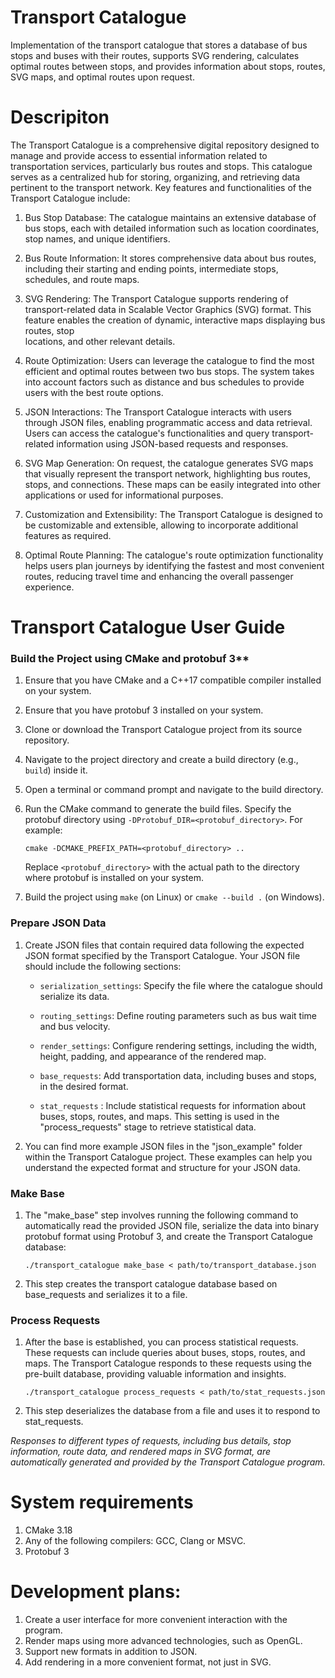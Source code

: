 # Transport Catalogue
Implementation of the transport catalogue that stores a database of bus stops and buses with their routes, supports SVG rendering, calculates optimal routes between stops, and provides information about stops, routes, SVG maps, and optimal routes upon request.
# Descripiton
The Transport Catalogue is a comprehensive digital repository designed to manage and provide access to essential information related to transportation services, particularly bus routes and stops. This catalogue serves as a centralized hub for storing, organizing, and retrieving data pertinent to the transport network. Key features and functionalities of the Transport Catalogue include:

1. Bus Stop Database: The catalogue maintains an extensive database of bus stops, each with detailed information such as location coordinates, stop names, and unique identifiers.

2. Bus Route Information: It stores comprehensive data about bus routes, including their starting and ending points, intermediate stops, schedules, and route maps.

3. SVG Rendering: The Transport Catalogue supports rendering of transport-related data in Scalable Vector Graphics (SVG) format. This feature enables the creation of dynamic, interactive maps displaying bus routes, stop   
   locations, and other relevant details.

4. Route Optimization: Users can leverage the catalogue to find the most efficient and optimal routes between two bus stops. The system takes into account factors such as distance and bus schedules to 
   provide users with the best route options.

5. JSON Interactions: The Transport Catalogue interacts with users through JSON files, enabling programmatic access and data retrieval. Users can access the catalogue's functionalities and query transport-related 
   information using JSON-based requests and responses.

6. SVG Map Generation: On request, the catalogue generates SVG maps that visually represent the transport network, highlighting bus routes, stops, and connections. These maps can be easily integrated into other 
   applications or used for informational purposes.

7. Customization and Extensibility: The Transport Catalogue is designed to be customizable and extensible, allowing to incorporate 
   additional features as required.

8. Optimal Route Planning: The catalogue's route optimization functionality helps users plan journeys by identifying the fastest and most convenient routes, reducing travel time and enhancing the overall passenger 
   experience.

# Transport Catalogue User Guide

### Build the Project using CMake and protobuf 3**

1. Ensure that you have CMake and a C++17 compatible compiler installed on your system.

2. Ensure that you have protobuf 3 installed on your system.

3. Clone or download the Transport Catalogue project from its source repository.

4. Navigate to the project directory and create a build directory (e.g., `build`) inside it.

5. Open a terminal or command prompt and navigate to the build directory.

6. Run the CMake command to generate the build files. Specify the protobuf directory using `-DProtobuf_DIR=<protobuf_directory>`. For example:

   ```
   cmake -DCMAKE_PREFIX_PATH=<protobuf_directory> ..
   ```

   Replace `<protobuf_directory>` with the actual path to the directory where protobuf is installed on your system.

7. Build the project using `make` (on Linux) or `cmake --build .` (on Windows).

### Prepare JSON Data

1. Create JSON files that contain required data following the expected JSON format specified by the Transport Catalogue. Your JSON file should include the following sections:

   - `serialization_settings`: Specify the file where the catalogue should serialize its data.

   - `routing_settings`: Define routing parameters such as bus wait time and bus velocity.

   - `render_settings`: Configure rendering settings, including the width, height, padding, and appearance of the rendered map.

   - `base_requests`: Add transportation data, including buses and stops, in the desired format.
     
   - `stat_requests` : Include statistical requests for information about buses, stops, routes, and maps. This setting is used in the "process_requests" stage to retrieve statistical data.

2. You can find more example JSON files in the "json_example" folder within the Transport Catalogue project. These examples can help you understand the expected format and structure for your JSON data.

### Make Base

1. The "make_base" step involves running the following command to automatically read the provided JSON file, serialize the data into binary protobuf format using Protobuf 3, and create the Transport Catalogue database:

   ```shell
   ./transport_catalogue make_base < path/to/transport_database.json
   ```
2. This step creates the transport catalogue database based on base_requests and serializes it to a file.
   
### Process Requests

1. After the base is established, you can process statistical requests. These requests can include queries about buses, stops, routes, and maps. The Transport Catalogue responds to these requests using the pre-built database, providing valuable information and insights.

   ```shell
   ./transport_catalogue process_requests < path/to/stat_requests.json
   ```
2. This step deserializes the database from a file and uses it to respond to stat_requests.

*Responses to different types of requests, including bus details, stop information, route data, and rendered maps in SVG format, are automatically generated and provided by the Transport Catalogue program.*

# System requirements
1. CMake 3.18
2. Any of the following compilers: GCC, Clang or MSVC.
3. Protobuf 3
# Development plans:
1. Create a user interface for more convenient interaction with the program. 
2. Render maps using more advanced technologies, such as OpenGL.
3. Support new formats in addition to JSON.
4. Add rendering in a more convenient format, not just in SVG.
